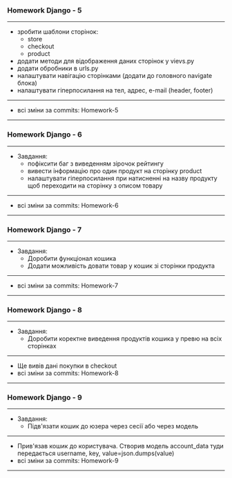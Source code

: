 ### Homework Django - 5

---

- зробити шаблони сторінок:
  - store
  - checkout
  - product
- додати методи для відображення даних сторінок у vievs.py
- додати обробники в urls.py
- налаштувати навігацію сторінками (додати до головного navigate блока)
- налаштувати гіперпосилання на тел, адрес, е-mail (header, footer)

---

- всі зміни за commits: Homework-5

---

### Homework Django - 6

---

- Завдання:
  - пофіксити баг з виведенням зірочок рейтингу
  - вивести інформацію про один продукт на сторінку product
  - налаштувати гіперпосилання при натисненні на назву продукту щоб переходити на сторінку з описом товару

---

- всі зміни за commits: Homework-6

---

### Homework Django - 7

---

- Завдання:
  - Доробити функціонал кошика
  - Додати можливість довати товар у кошик зі сторінки продукта

---

- всі зміни за commits: Homework-7

---

### Homework Django - 8

---

- Завдання:
  - Доробити коректне виведення продуктів кошика у превю на всіх сторінках

---

- Ще вивів дані покупки в checkout
- всі зміни за commits: Homework-8

---

### Homework Django - 9

---

- Завдання:
  - Підв'язати кошик до юзера через сесії або через модель

---

- Прив'язав кошик до користувача. Створив модель account_data туди передається username, key, value=json.dumps(value)
- всі зміни за commits: Homework-9

---
